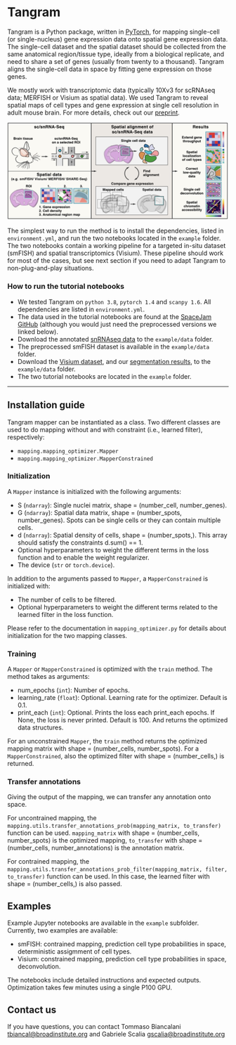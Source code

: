 # Tangram

Tangram is a Python package, written in [PyTorch](https://pytorch.org/), for mapping single-cell (or single-nucleus) gene expression data onto spatial gene expression data.  The single-cell dataset and the spatial dataset should be collected from the same anatomical region/tissue type, ideally from a biological replicate, and need to share a set of genes (usually from twenty to a thousand). Tangram aligns the single-cell data in space by fitting gene expression on those genes. 

We mostly work with transcriptomic data (typically 10Xv3 for scRNAseq data; MERFISH or Visium as spatial data). We used Tangram to reveal spatial maps of cell types and gene expression at single cell resolution in adult mouse brain. For more details, check out our [preprint](https://www.biorxiv.org/content/10.1101/2020.08.29.272831v1).

![Tangram](figures/tangram.png)

The simplest way to run the method is to install the dependencies, listed in `environment.yml`, and run the two notebooks located in the `example` folder. The two notebooks contain a working pipeline for a targeted in-situ dataset (smFISH) and spatial transcriptomics (Visium). These pipeline should work for most of the cases, but see next section if you need to adapt Tangram to non-plug-and-play situations.


### How to run the tutorial notebooks
- We tested Tangram on `python 3.8`, `pytorch 1.4` and `scanpy 1.6`. All dependencies are listed in `environment.yml`.
- The data used in the tutorial notebooks are found at the [SpaceJam GitHub](https://github.com/spacetx-spacejam/data) (although you would just need the preprocessed versions we linked below).
- Download the annotated [snRNAseq data](https://storage.googleapis.com/tommaso-brain-data/tangram_demo/visp_sn_tpm_small_0430.h5ad) to the `example/data` folder.
- The preprocessed smFISH dataset is available in the `example/data` folder.
- Download the [Visium dataset](https://storage.googleapis.com/tommaso-brain-data/tangram_demo/Allen-Visium_Allen1_cell_count.h5ad), and our [segmentation results](https://storage.googleapis.com/tommaso-brain-data/tangram_demo/Allen-Visium_Allen1_cell_centroids.pkl), to the `example/data` folder.
- The two tutorial notebooks are located in the `example` folder.

***
## Installation guide

Tangram mapper can be instantiated as a class. Two different classes are used to do mapping without and with constraint (i.e., learned filter), respectively:
- `mapping.mapping_optimizer.Mapper` 
- `mapping.mapping_optimizer.MapperConstrained`

### Initialization

A `Mapper` instance is initialized with the following arguments:
- S (`ndarray`): Single nuclei matrix, shape = (number_cell, number_genes).
- G (`ndarray`): Spatial data matrix, shape = (number_spots, number_genes). Spots can be single cells or they can contain multiple cells.
- d (`ndarray`): Spatial density of cells, shape = (number_spots,). This array should satisfy the constraints d.sum() == 1.
- Optional hyperparameters to weight the different terms in the loss function and to enable the weight regularizer.
- The device (`str` or `torch.device`).

In addition to the arguments passed to `Mapper`, a `MapperConstrained` is initialized with:
- The number of cells to be filtered.
- Optional hyperparameters to weight the different terms related to the learned filter in the loss function.

Please refer to the documentation in `mapping_optimizer.py` for details about initialization for the two mapping classes.

### Training

A `Mapper` or  `MapperConstrained` is optimized with the `train` method. The method takes as arguments:
- num_epochs (`int`): Number of epochs.
- learning_rate (`float`): Optional. Learning rate for the optimizer. Default is 0.1.
- print_each (`int`): Optional. Prints the loss each print_each epochs. If None, the loss is never printed. Default is 100.
And returns the optimized data structures.

For an unconstrained `Mapper`, the `train` method returns the optimized mapping matrix with shape = (number_cells, number_spots). For a `MapperConstrained`, also the optimized filter with shape = (number_cells,) is returned. 

### Transfer annotations

Giving the output of the mapping, we can transfer any annotation onto space. 

For uncontrained mapping, the `mapping.utils.transfer_annotations_prob(mapping_matrix, to_transfer)` function can be used. `mapping_matrix` with shape = (number_cells, number_spots) is the optimized mapping, `to_transfer` with shape = (number_cells, number_annotations) is the annotation matrix. 

For contrained mapping, the `mapping.utils.transfer_annotations_prob_filter(mapping_matrix, filter, to_transfer)` function can be used. In this case, the learned filter with shape = (number_cells,) is also passed. 

## Examples

Example Jupyter notebooks are available in the `example` subfolder. Currently, two examples are available:
- smFISH: contrained mapping, prediction cell type probabilities in space, deterministic assigmment of cell types.
- Visium: constrained mapping, prediction cell type probabilities in space, deconvolution.

The notebooks include detailed instructions and expected outputs. Optimization takes few minutes using a single P100 GPU.

## Contact us
If you have questions, you can contact Tommaso Biancalani <tbiancal@broadinstitute.org> and Gabriele Scalia <gscalia@broadinstitute.org>
